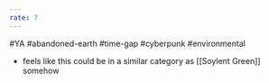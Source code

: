 ```yaml
---
rate: 7
---
```


#YA #abandoned-earth #time-gap #cyberpunk #environmental

- feels like this could be in a similar category as [[Soylent Green]] somehow